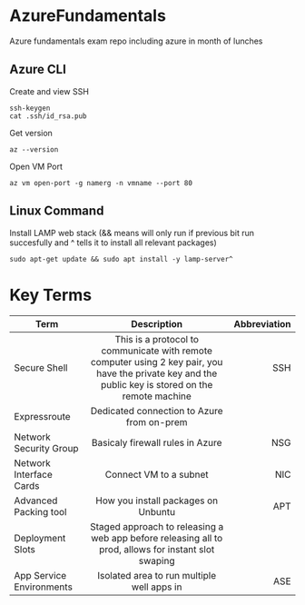 # AzureFundamentals
Azure fundamentals exam repo including azure in month of lunches

## Azure CLI

Create and view SSH
```
ssh-keygen
cat .ssh/id_rsa.pub
```

Get version
```
az --version
```

Open VM Port
```
az vm open-port -g namerg -n vmname --port 80
```

## Linux Command

Install LAMP web stack
(&& means will only run if previous bit run succesfully and ^ tells it to install all relevant packages)
```
sudo apt-get update && sudo apt install -y lamp-server^
```

# Key Terms

| Term   |      Description      |  Abbreviation |
|----------|:-------------:|------:|
| Secure Shell | This is a protocol to communicate with remote computer using 2 key pair, you have the private key and the public key is stored on the remote machine  | SSH  |
| Expressroute |  Dedicated connection to Azure from on-prem      |   |
| Network Security Group | Basicaly firewall rules in Azure | NSG |
| Network Interface Cards| Connect VM to a subnet | NIC |
| Advanced Packing tool | How you install packages on Unbuntu | APT |
| Deployment Slots | Staged approach to releasing a web app before releasing all to prod, allows for instant slot swaping |  |
| App Service Environments | Isolated area to run multiple well apps in | ASE |

